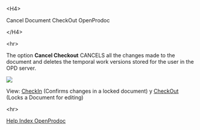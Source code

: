 

&lt;H4&gt;

Cancel Document CheckOut OpenProdoc

&lt;/H4&gt;



&lt;hr&gt;


<p>The option <b>Cancel Checkout</b> CANCELS all the changes made to the document and deletes the temporal work versions stored for the user in the OPD server.</p>
<p> <img src='http://dl.dropbox.com/u/49603479/OpenProdoc/EN/Img/CancelCheckOut.jpg' /> </p>
<p>View: <a href='EN_CheckIn.md'>CheckIn</a> (Confirms changes in a locked document) y <a href='EN_Checkout.md'>CheckOut</a> (Locks a Document for editing)</p>


&lt;hr&gt;


[Help Index OpenProdoc](EN_HelpIndex.md)